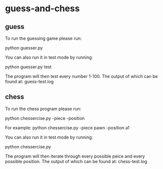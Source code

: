 # guess-and-chess

## guess

To run the guessing game please run:

python guesser.py

You can also run it in test mode by running:

python guesser.py test

The program will then test every number 1-100. 
The output of which can be found at: guess-test.log

## chess

To run the chess program please run:

python chessercise.py -piece <piece name> -position <position>
  
For example: 
python chessercise.py -piece pawn -position a1

You can also run it in test mode by running:

python chessercise.py

The program will then iterate through every possible peice and every possible position. 
The output of which can be found at: chess-test.log
